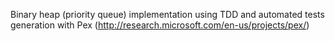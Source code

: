 Binary heap (priority queue) implementation using TDD and automated tests generation with Pex (http://research.microsoft.com/en-us/projects/pex/)